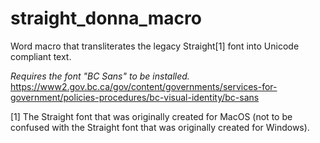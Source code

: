 # straight_donna_macro
Word macro that transliterates the legacy Straight[1] font into Unicode compliant text.

*Requires the font "BC Sans" to be installed.*\
https://www2.gov.bc.ca/gov/content/governments/services-for-government/policies-procedures/bc-visual-identity/bc-sans

[1] The Straight font that was originally created for MacOS (not to be confused with the Straight font that was originally created for Windows).
